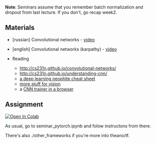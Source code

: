 __Note__: Seminars assume that you remember batch normalization and dropout from last lecture. If you don't, go recap week2.

## Materials
- [russian] Convolutional networks - [video](https://yadi.sk/i/hDIkaR4H3EtnXM)
- [english] Convolutional networks (karpathy) - [video](https://www.youtube.com/watch?v=AQirPKrAyDg)

- Reading
  - http://cs231n.github.io/convolutional-networks/
  - http://cs231n.github.io/understanding-cnn/
  - [a deep learning neophite cheat sheet](http://www.kdnuggets.com/2016/03/must-know-tips-deep-learning-part-1.html)
  - [more stuff for vision](https://bavm2013.splashthat.com/img/events/46439/assets/34a7.ranzato.pdf)
  - a [CNN trainer in a browser](https://cs.stanford.edu/people/karpathy/convnetjs/demo/cifar10.html)


## Assignment

[![Open In Colab](https://colab.research.google.com/assets/colab-badge.svg)](https://colab.research.google.com/github/dmitrii-davidov/ysda-deep-learning/blob/spring2019/week03_convnets/seminar_pytorch.ipynb)

As usual, go to seminar_pytorch.ipynb and folow instructons from there.

There's also ./other_frameworks if you're more into theano/tf.
